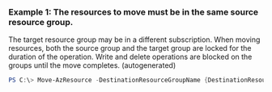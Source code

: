 ### Example 1: The resources to move must be in the same source resource group.
The target resource group may be in a different subscription.
When moving resources, both the source group and the target group are locked for the duration of the operation.
Write and delete operations are blocked on the groups until the move completes. (autogenerated)
```powershell
PS C:\> Move-AzResource -DestinationResourceGroupName {DestinationResourceGroupName} -Force {Force} -ResourceId {ResourceId}
```

